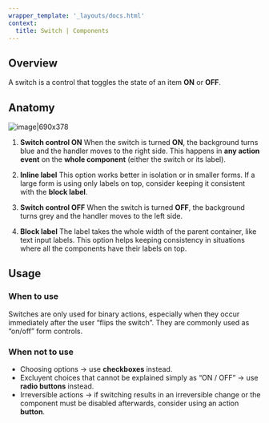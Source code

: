 ```yaml
---
wrapper_template: '_layouts/docs.html'
context:
  title: Switch | Components
---
```


## Overview

A switch is a control that toggles the state of an item **ON** or **OFF**.

## Anatomy

![image|690x378](https://ubuntucommunity.s3.dualstack.us-east-2.amazonaws.com/original/3X/2/7/27b52b0df0238b08abae6f44f7f1dc77663a1aa0.png)

1. **Switch control ON**
   When the switch is turned **ON**, the background turns blue and the handler moves to the right side. This happens in **any action event** on the **whole component** (either the switch or its label).

2. **Inline label**
   This option works better in isolation or in smaller forms. If a large form is using only labels on top, consider keeping it consistent with the **block label**.

3. **Switch control OFF**
   When the switch is turned **OFF**, the background turns grey and the handler moves to the left side.

4. **Block label**
   The label takes the whole width of the parent container, like text input labels. This option helps keeping consistency in situations where all the components have their labels on top.

## Usage

### When to use

Switches are only used for binary actions, especially when they occur immediately after the user “flips the switch”. They are commonly used as “on/off” form controls.

### When not to use

- Choosing options → use **checkboxes** instead.
- Excluyent choices that cannot be explained simply as “ON / OFF” → use **radio buttons** instead.
- Irreversible actions → if switching results in an irreversible change or the component must be disabled afterwards, consider using an action **button**.
